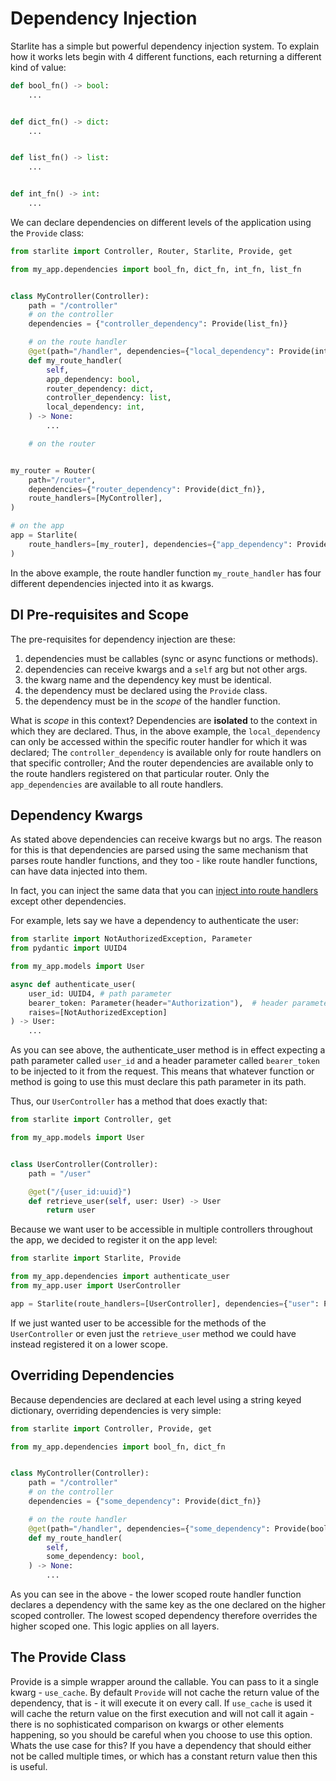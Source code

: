 # Dependency Injection

Starlite has a simple but powerful dependency injection system. To explain how it works lets begin with 4 different
functions, each returning a different kind of value:

```python
def bool_fn() -> bool:
    ...


def dict_fn() -> dict:
    ...


def list_fn() -> list:
    ...


def int_fn() -> int:
    ...
```

We can declare dependencies on different levels of the application using the `Provide` class:

```python
from starlite import Controller, Router, Starlite, Provide, get

from my_app.dependencies import bool_fn, dict_fn, int_fn, list_fn


class MyController(Controller):
    path = "/controller"
    # on the controller
    dependencies = {"controller_dependency": Provide(list_fn)}

    # on the route handler
    @get(path="/handler", dependencies={"local_dependency": Provide(int_fn)})
    def my_route_handler(
        self,
        app_dependency: bool,
        router_dependency: dict,
        controller_dependency: list,
        local_dependency: int,
    ) -> None:
        ...

    # on the router


my_router = Router(
    path="/router",
    dependencies={"router_dependency": Provide(dict_fn)},
    route_handlers=[MyController],
)

# on the app
app = Starlite(
    route_handlers=[my_router], dependencies={"app_dependency": Provide(bool_fn)}
)
```

In the above example, the route handler function `my_route_handler` has four different dependencies injected into it as
kwargs.

## DI Pre-requisites and Scope

The pre-requisites for dependency injection are these:

1. dependencies must be callables (sync or async functions or methods).
2. dependencies can receive kwargs and a `self` arg but not other args.
3. the kwarg name and the dependency key must be identical.
4. the dependency must be declared using the `Provide` class.
5. the dependency must be in the _scope_ of the handler function.

What is _scope_ in this context? Dependencies are **isolated** to the context in which they are declared. Thus, in the
above example, the `local_dependency` can only be accessed within the specific router handler for which it was declared;
The `controller_dependency` is available only for route handlers on that specific controller; And the router
dependencies are available only to the route handlers registered on that particular router. Only the `app_dependencies`
are available to all route handlers.

## Dependency Kwargs

As stated above dependencies can receive kwargs but no args. The reason for this is that dependencies are parsed using
the same mechanism that parses route handler functions, and they too - like route handler functions, can have data
injected into them.

In fact, you can inject the same data that you
can [inject into route handlers](2-route-handlers.md#handler-function-kwargs) except other dependencies.

For example, lets say we have a dependency to authenticate the user:

```python title="my_app/dependencies.py"
from starlite import NotAuthorizedException, Parameter
from pydantic import UUID4

from my_app.models import User

async def authenticate_user(
    user_id: UUID4, # path parameter
    bearer_token: Parameter(header="Authorization"),  # header parameter
    raises=[NotAuthorizedException]
) -> User:
    ...
```

As you can see above, the authenticate_user method is in effect expecting a path parameter called `user_id` and a header
parameter called `bearer_token` to be injected to it from the request. This means that whatever function or method is
going to use this must declare this path parameter in its path.

Thus, our `UserController` has a method that does exactly that:

```python title="my_app/user/controller.py"
from starlite import Controller, get

from my_app.models import User


class UserController(Controller):
    path = "/user"

    @get("/{user_id:uuid}")
    def retrieve_user(self, user: User) -> User
        return user
```

Because we want user to be accessible in multiple controllers throughout the app, we decided to register it on the app
level:

```python title="my_app/main.py"
from starlite import Starlite, Provide

from my_app.dependencies import authenticate_user
from my_app.user import UserController

app = Starlite(route_handlers=[UserController], dependencies={"user": Provide(authenticate_user)})
```

If we just wanted user to be accessible for the methods of the `UserController` or even just the `retrieve_user` method
we could have instead registered it on a lower scope.

## Overriding Dependencies

Because dependencies are declared at each level using a string keyed dictionary, overriding dependencies is very simple:

```python
from starlite import Controller, Provide, get

from my_app.dependencies import bool_fn, dict_fn


class MyController(Controller):
    path = "/controller"
    # on the controller
    dependencies = {"some_dependency": Provide(dict_fn)}

    # on the route handler
    @get(path="/handler", dependencies={"some_dependency": Provide(bool_fn)})
    def my_route_handler(
        self,
        some_dependency: bool,
    ) -> None:
        ...
```

As you can see in the above - the lower scoped route handler function declares a dependency with the same key as the one
declared on the higher scoped controller. The lowest scoped dependency therefore overrides the higher scoped one. This
logic applies on all layers.

## The Provide Class

Provide is a simple wrapper around the callable. You can pass to it a single kwarg - `use_cache`. By default `Provide`
will not cache the return value of the dependency, that is - it will execute it on every call. If `use_cache` is used it
will cache the return value on the first execution and will not call it again - there is no sophisticated comparison on
kwargs or other elements happening, so you should be careful when you choose to use this option. Whats the use case for
this? If you have a dependency that should either not be called multiple times, or which has a constant return value
then this is useful.
